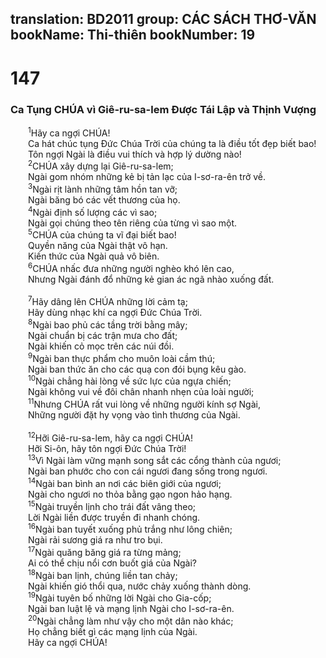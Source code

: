 translation: BD2011
group: CÁC SÁCH THƠ-VĂN
bookName: Thi-thiên 
bookNumber: 19
-------

<div class="title"><h1>147</h1><h3>Ca Tụng CHÚA vì Giê-ru-sa-lem Ðược Tái Lập và Thịnh Vượng</h3></div>
<span class="verse thi_147_1">  <sup>1</sup>Hãy ca ngợi CHÚA!<br/>  Ca hát chúc tụng Ðức Chúa Trời của chúng ta là điều tốt đẹp biết bao!<br/>  Tôn ngợi Ngài là điều vui thích và hợp lý dường nào!<br/></span>
<span class="verse thi_147_2">  <sup>2</sup>CHÚA xây dựng lại Giê-ru-sa-lem;<br/>  Ngài gom nhóm những kẻ bị tản lạc của I-sơ-ra-ên trở về.<br/></span>
<span class="verse thi_147_3">  <sup>3</sup>Ngài rịt lành những tâm hồn tan vỡ;<br/>  Ngài băng bó các vết thương của họ.<br/></span>
<span class="verse thi_147_4">  <sup>4</sup>Ngài định số lượng các vì sao;<br/>  Ngài gọi chúng theo tên riêng của từng vì sao một.<br/></span>
<span class="verse thi_147_5">  <sup>5</sup>CHÚA của chúng ta vĩ đại biết bao!<br/>  Quyền năng của Ngài thật vô hạn.<br/>  Kiến thức của Ngài quả vô biên.<br/></span>
<span class="verse thi_147_6">  <sup>6</sup>CHÚA nhấc đưa những người nghèo khó lên cao,<br/>  Nhưng Ngài đánh đổ những kẻ gian ác ngã nhào xuống đất.<br/><br/></span>
<span class="verse thi_147_7">  <sup>7</sup>Hãy dâng lên CHÚA những lời cảm tạ;<br/>  Hãy dùng nhạc khí ca ngợi Ðức Chúa Trời.<br/></span>
<span class="verse thi_147_8">  <sup>8</sup>Ngài bao phủ các tầng trời bằng mây;<br/>  Ngài chuẩn bị các trận mưa cho đất;<br/>  Ngài khiến cỏ mọc trên các núi đồi.<br/></span>
<span class="verse thi_147_9">  <sup>9</sup>Ngài ban thực phẩm cho muôn loài cầm thú;<br/>  Ngài ban thức ăn cho các quạ con đói bụng kêu gào.<br/></span>
<span class="verse thi_147_10">  <sup>10</sup>Ngài chẳng hài lòng về sức lực của ngựa chiến;<br/>  Ngài không vui về đôi chân nhanh nhẹn của loài người;<br/></span>
<span class="verse thi_147_11">  <sup>11</sup>Nhưng CHÚA rất vui lòng về những người kính sợ Ngài,<br/>  Những người đặt hy vọng vào tình thương của Ngài.<br/><br/></span>
<span class="verse thi_147_12">  <sup>12</sup>Hỡi Giê-ru-sa-lem, hãy ca ngợi CHÚA!<br/>  Hỡi Si-ôn, hãy tôn ngợi Ðức Chúa Trời!<br/></span>
<span class="verse thi_147_13">  <sup>13</sup>Vì Ngài làm vững mạnh song sắt các cổng thành của ngươi;<br/>  Ngài ban phước cho con cái ngươi đang sống trong ngươi.<br/></span>
<span class="verse thi_147_14">  <sup>14</sup>Ngài ban bình an nơi các biên giới của ngươi;<br/>  Ngài cho ngươi no thỏa bằng gạo ngon hảo hạng.<br/></span>
<span class="verse thi_147_15">  <sup>15</sup>Ngài truyền lịnh cho trái đất vâng theo;<br/>  Lời Ngài liền được truyền đi nhanh chóng.<br/></span>
<span class="verse thi_147_16">  <sup>16</sup>Ngài ban tuyết xuống phủ trắng như lông chiên;<br/>  Ngài rải sương giá ra như tro bụi.<br/></span>
<span class="verse thi_147_17">  <sup>17</sup>Ngài quăng băng giá ra từng mảng;<br/>  Ai có thể chịu nổi cơn buốt giá của Ngài?<br/></span>
<span class="verse thi_147_18">  <sup>18</sup>Ngài ban lịnh, chúng liền tan chảy;<br/>  Ngài khiến gió thổi qua, nước chảy xuống thành dòng.<br/></span>
<span class="verse thi_147_19">  <sup>19</sup>Ngài tuyên bố những lời Ngài cho Gia-cốp;<br/>  Ngài ban luật lệ và mạng lịnh Ngài cho I-sơ-ra-ên.<br/></span>
<span class="verse thi_147_20">  <sup>20</sup>Ngài chẳng làm như vậy cho một dân nào khác;<br/>  Họ chẳng biết gì các mạng lịnh của Ngài.<br/>  Hãy ca ngợi CHÚA!<br/></span>
